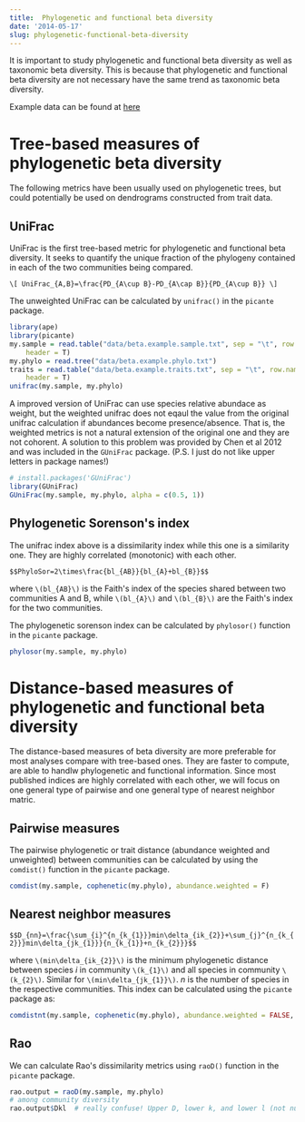 ```yaml
---
title:  Phylogenetic and functional beta diversity
date: '2014-05-17'
slug: phylogenetic-functional-beta-diversity
---
```


It is important to study phylogenetic and functional beta diversity as well as taxonomic beta diversity. This is because that phylogenetic and functional beta diversity are not necessary have the same trend as taxonomic beta diversity.

Example data can be found at [here](http://link.springer.com/chapter/10.1007%2F978-1-4614-9542-0_5)

# Tree-based measures of phylogenetic beta diversity

The following metrics have been usually used on phylogenetic trees, but could potentially be used on dendrograms constructed from trait data.

## UniFrac

UniFrac is the first tree-based metric for phylogenetic and functional beta diversity. It seeks to quantify the unique fraction of the phylogeny contained in each of the two communities being compared.

`\[
UniFrac_{A,B}=\frac{PD_{A\cup B}-PD_{A\cap B}}{PD_{A\cup B}}
\]`

The unweighted UniFrac can be calculated by `unifrac()` in the `picante` package.

```r
library(ape)
library(picante)
my.sample = read.table("data/beta.example.sample.txt", sep = "\t", row.names = 1, 
    header = T)
my.phylo = read.tree("data/beta.example.phylo.txt")
traits = read.table("data/beta.example.traits.txt", sep = "\t", row.names = 1, 
    header = T)
unifrac(my.sample, my.phylo)
```

A improved version of UniFrac can use species relative abundace as weight, but the weighted unifrac does not eqaul the value from the original unifrac calculation if abundances become presence/absence. That is, the weighted metrics is not a natural extension of the original one and they are not cohorent. A solution to this problem was provided by Chen et al 2012 and was included in the `GUniFrac` package. (P.S. I just do not like upper letters in package names!)

```r
# install.packages('GUniFrac')
library(GUniFrac)
GUniFrac(my.sample, my.phylo, alpha = c(0.5, 1))
```


## Phylogenetic Sorenson's index

The unifrac index above is a dissimilarity index while this one is a similarity one. They are highly correlated (monotonic) with each other.

`$$PhyloSor=2\times\frac{bl_{AB}}{bl_{A}+bl_{B}}$$`

where `\(bl_{AB}\)` is the Faith's index of the species shared between
two communities A and B, while `\(bl_{A}\)` and `\(bl_{B}\)` are the Faith's
index for the two communities.

The phylogenetic sorenson index can be calculated by `phylosor()` function in the `picante` package.

```r
phylosor(my.sample, my.phylo)
```


# Distance-based measures of phylogenetic and functional beta diversity

The distance-based measures of beta diversity are more preferable for most analyses compare with tree-based ones. They are faster to compute, are able to handlw phylogenetic and functional information. Since most published indices are highly correlated with each other, we will focus on one general type of pairwise and one general type of nearest neighbor matric.

## Pairwise measures

The pairwise phylogenetic or trait distance (abundance weighted and unweighted) between communities can be calculated by using the `comdist()` function in the `picante` package.

```r
comdist(my.sample, cophenetic(my.phylo), abundance.weighted = F)
```


## Nearest neighbor measures

`$$D_{nn}=\frac{\sum_{i}^{n_{k_{1}}}min\delta_{ik_{2}}+\sum_{j}^{n_{k_{2}}}min\delta_{jk_{1}}}{n_{k_{1}}+n_{k_{2}}}$$`

where `\(min\delta_{ik_{2}}\)` is the minimum phylogenetic distance between
species *i* in community `\(k_{1}\)` and all species in community `\(k_{2}\)`.
Similar for `\(min\delta_{jk_{1}}\)`. *n* is the number of species in the
respective communities.
This index can be calculated using the `picante` package as:

```r
comdistnt(my.sample, cophenetic(my.phylo), abundance.weighted = FALSE, exclude.conspecifics = FALSE)
```


## Rao

We can calculate Rao's dissimilarity metrics using `raoD()` function in the `picante` package.

```r
rao.output = raoD(my.sample, my.phylo)
# among community diversity
rao.output$Dkl  # really confuse! Upper D, lower k, and lower l (not number 1)...
```


